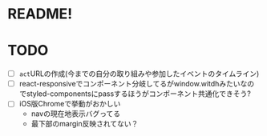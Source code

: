 # README!

# TODO
- [ ] `act`URLの作成(今までの自分の取り組みや参加したイベントのタイムライン)
- [ ] react-responsiveでコンポーネント分岐してるがwindow.witdhみたいなのでstyled-componentsにpassするほうがコンポーネント共通化できそう?
- [ ] iOS版Chromeで挙動がおかしい
  - navの現在地表示バグってる
  - 最下部のmargin反映されてない？ 
